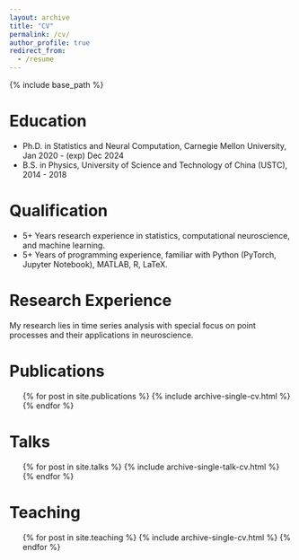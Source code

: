 ```yaml
---
layout: archive
title: "CV"
permalink: /cv/
author_profile: true
redirect_from:
  - /resume
---
```


{% include base_path %}

Education
======
* Ph.D. in Statistics and Neural Computation, Carnegie Mellon University, Jan 2020 - (exp) Dec 2024
* B.S. in Physics, University of Science and Technology of China (USTC), 2014 - 2018

<!-- Work experience
======
* Summer 2015: Research Assistant
  * Github University
  * Duties included: Tagging issues
  * Supervisor: Professor Git

* Fall 2015: Research Assistant
  * Github University
  * Duties included: Merging pull requests
  * Supervisor: Professor Hub -->

Qualification
======
* 5+ Years research experience in statistics, computational neuroscience, and machine learning.
* 5+ Years of programming experience, familiar with Python (PyTorch, Jupyter Notebook), MATLAB, R, LaTeX.

Research Experience
======
My research lies in time series analysis with special focus on point processes and their applications in neuroscience. 


Publications
======
  <ul>{% for post in site.publications %}
    {% include archive-single-cv.html %}
  {% endfor %}</ul>
  
Talks
======
  <ul>{% for post in site.talks %}
    {% include archive-single-talk-cv.html %}
  {% endfor %}</ul>
  
Teaching
======
  <ul>{% for post in site.teaching %}
    {% include archive-single-cv.html %}
  {% endfor %}</ul>

